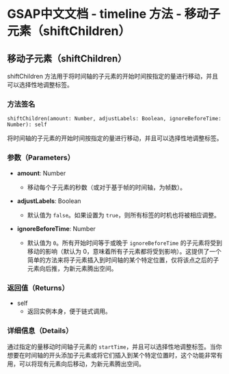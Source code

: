 # GSAP中文文档 - timeline 方法 - 移动子元素（shiftChildren）

## 移动子元素（shiftChildren）

shiftChildren 方法用于将时间轴的子元素的开始时间按指定的量进行移动，并且可以选择性地调整标签。

### 方法签名

```plaintext
shiftChildren(amount: Number, adjustLabels: Boolean, ignoreBeforeTime: Number): self
```

将时间轴的子元素的开始时间按指定的量进行移动，并且可以选择性地调整标签。

### 参数（Parameters）

- **amount**: Number

  - 移动每个子元素的秒数（或对于基于帧的时间轴，为帧数）。

- **adjustLabels**: Boolean

  - 默认值为 `false`。如果设置为 `true`，则所有标签的时机也将被相应调整。

- **ignoreBeforeTime**: Number
  - 默认值为 `0`。所有开始时间等于或晚于 `ignoreBeforeTime` 的子元素将受到移动的影响（默认为 0，意味着所有子元素都将受到影响）。这提供了一个简单的方法来将子元素插入到时间轴的某个特定位置，仅将该点之后的子元素向后推，为新元素腾出空间。

### 返回值（Returns）

- self
  - 返回实例本身，便于链式调用。

### 详细信息（Details）

通过指定的量移动时间轴子元素的 `startTime`，并且可以选择性地调整标签。当你想要在时间轴的开头添加子元素或将它们插入到某个特定位置时，这个功能非常有用，可以将现有元素向后移动，为新元素腾出空间。
